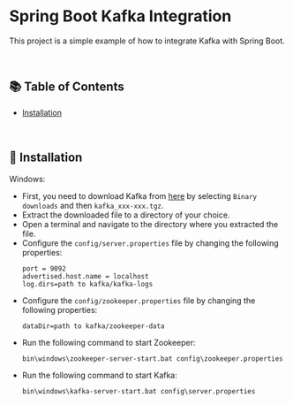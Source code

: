 # Spring Boot Kafka Integration

This project is a simple example of how to integrate Kafka with Spring Boot.

<br />

## 📚 Table of Contents

- [Installation](https://github.com/glenncai/spring-boot-kafka-integration#-installation)

<br />

## 🔧 Installation

Windows:

- First, you need to download Kafka from [here](https://kafka.apache.org/downloads) by selecting `Binary downloads` and
  then `kafka_xxx-xxx.tgz`.
- Extract the downloaded file to a directory of your choice.
- Open a terminal and navigate to the directory where you extracted the file.
- Configure the `config/server.properties` file by changing the following properties:
  ```properties
  port = 9092
  advertised.host.name = localhost
  log.dirs=path to kafka/kafka-logs
  ```
- Configure the `config/zookeeper.properties` file by changing the following properties:
  ```properties
  dataDir=path to kafka/zookeeper-data
  ```
- Run the following command to start Zookeeper:
  ```shell
  bin\windows\zookeeper-server-start.bat config\zookeeper.properties
  ```
- Run the following command to start Kafka:
  ```shell
  bin\windows\kafka-server-start.bat config\server.properties
  ```